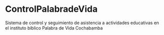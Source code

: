 # ControlPalabradeVida
 Sistema de control y seguimiento de asistencia a actividades educativas en el instituto biblico Palabra de Vida Cochabamba
